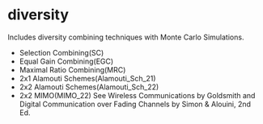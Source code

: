 # diversity
Includes diversity combining techniques with Monte Carlo Simulations.
- Selection Combining(SC)
- Equal Gain Combining(EGC)
- Maximal Ratio Combining(MRC)
- 2x1 Alamouti Schemes(Alamouti_Sch_21)
- 2x2 Alamouti Schemes(Alamouti_Sch_22)
- 2x2 MIMO(MIMO_22)
See Wireless Communications by Goldsmith and Digital Communication over Fading Channels by Simon & Alouini, 2nd Ed.
